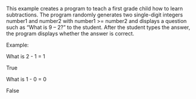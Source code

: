 This example creates a program to teach a first grade child how to learn subtractions.
The program randomly generates two single-digit integers number1 and number2 with number1 >= number2 and displays a question such as “What is 9 – 2?” to the student.
After the student types the answer, the program displays whether the answer is correct.

Example:

What is 2 - 1 = 1

True

What is 1 - 0 = 0

False